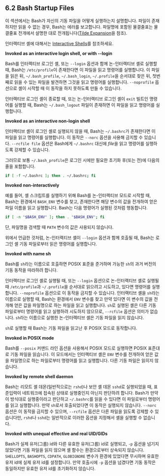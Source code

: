 ## 6.2 Bash Startup Files
이 섹션에서는 Bash가 자신의 기동 파일을 어떻게 실행하는지 설명합니다. 파일이 존재하지만 읽을 수 없는 경우, Bash는 에러를 보고합니다. 파일명에 포함된 물결줄표는 물결줄표 전개에서 설명한 대로 전개됩니다([Tilde Expansion](chapter_3_5_2.html)을 참조).

인터랙티브 셸에 대해서는 [Interactive Shells](chapter_6_3.html)를 참조하세요.

**Invoked as an interactive login shell, or with --login**

Bash를 인터랙티브 로그인 셸, 또는 `--login` 옵션과 함께 논-인터랙티브 셸로 실행할 때, Bash는 `/etc/profile`이 존재한다면 이 파일을 읽고 명령어를 실행합니다. 이 파일을 읽은 뒤, `~/.bash_profile`, `~/.bash_login`, `~/.profile`을 순서대로 찾은 뒤, 첫번째로 읽을 수 있는 파일을 발견하면 그것을 읽고 명령어를 실행합니다. `--noprofile` 옵션으로 셸이 시작할 때 이 동작을 하지 못하도록 만들 수 있습니다.

인터랙티브 로그인 셸이 종료할 때, 또는 논-인터랙티브 로그인 셸이 `exit` 빌트인 명령어를 실행할 때, Bash는 `~/.bash_logout` 파일이 존재하면 이 파일을 읽고 명령어를 실행합니다.

**Invoked as an interactive non-login shell**

인터랙티브 셸이 로그인 셸로 실행되지 않을 때, Bash는 `~/.bashrc`가 존재한다면 이 파일을 읽고 명령어를 실행합니다. 이 동작은 `--norc` 옵션을 사용해 금지할 수 있습니다. `--rcfile file` 옵션은 Bash에게 `~/.bashrc` 대신에 *file*을 읽고 명령어를 실행하도록 강제할 수 있습니다.

그러므로 보통 `~/.bash_profile`은 로그인 시에만 필요한 초기화 후(또는 전)에 다음의 줄을 포함합니다.

```sh
if [ -f ~/.bashrc ]; then . ~/.bashrc; fi
```

**Invoked non-interactively**

예를 들어, 셸 스크립트를 실행하기 위해 Bash를 논-인터랙티브 모드로 시작할 때, Bash는 환경에서 `BASH_ENV` 변수를 찾고, 존재한다면 해당 변수의 값을 전개하여 얻은 파일 이름을 읽고 실행합니다. Bash는 다음 명령어가 실행된 것처럼 행동합니다.

```sh
if [ -n "$BASH_ENV" ]; then . "$BASH_ENV"; fi
```

단, 파일명을 검색할 때 `PATH` 변수의 값은 사용되지 않습니다.

위에서 언급한 것처럼, 논-인터랙티브 셸이 `--login` 옵션과 함께 호출될 때, Bash는 로그인 셸 기동 파일로부터 읽은 명령어를 실행합니다.

**Invoked with name sh**

Bash를 `sh`라는 이름으로 호출하면 POSIX 표준을 준거하며 가능한 `sh`의 과거 버전의 기동 동작을 따라하려 합니다.

인터랙티브 로그인 셸로 실행될 때, 또는 `--login` 옵션으로 논-인터랙티브 셸로 실행될 때 `/etc/profile`과 `~/.profile`을 순서대로 읽으려고 시도하고, 있다면 명령어를 실행합니다. `--noprofile` 옵션으로 이 동작을 금지할 수 있습니다. 인터랙티브 셸을 `sh`라는 이름으로 실행할 때, Bash는 환경에서 `ENV` 변수를 찾고 만약 있다면 이 변수의 값을 전개해 얻은 값을 파일명으로 하는 파일을 읽고 실행합니다. `sh`로 실행된 셸은 다른 기동 파일로부터 명령어를 읽고 실행하려 시도하지 않으므로, `--rcfile` 옵션은 의미가 없습니다. `sh`라는 이름으로 실행한 논-인터랙티브 셸은 기동 파일을 읽지 않습니다.

`sh`로 실행할 때 Bash는 기동 파일을 읽고난 후 POSIX 모드로 동작합니다.

**Invoked in POSIX mode**

Bash를 `--posix` 커맨드 라인 옵션을 사용해서 POSIX 모드로 실행하면 POSIX 표준대로 기동 파일을 읽습니다. 이 모드에서는 인터랙티브 셸은 `ENV` 변수를 전개하여 얻은 값을 파일명으로 하는 파일로부터 명령어를 읽고 실행합니다. 다른 기동 파일은 읽히지 않습니다.

**Invoked by remote shell daemon**

Bash는 리모트 셸 데몬(일반적으로는 `rshd`)나 보안 셸 데몬 `sshd`로 실행되었을 때, 표준입력이 네트워크에 접속된 상태로 실행중인지 아닌지 판단하려 합니다. Bash가 만약 이 방식대로 실행중이라고 판단하고 `~/.bashrc`를 읽을 수 있다면 이 파일로부터 명령어를 읽고 실행합니다. 만약 `sh`로서 호출되었다면 이 동작은 실행되지 않습니다. `--norc` 옵션은 이 동작을 금지할 수 있으며, `--rcfile` 옵션은 다른 파일을 읽도록 강제할 수 있습니다만, `rshd`나 `sshd`는 일반적으로 이러한 옵션을 지정해서 셸을 실행할 수 없습니다.

**Invoked with unequal effective and real UID/GIDs**

Bash가 실제 유저(그룹) id와 다른 유효한 유저(그룹) id로 실행되고, `-p` 옵션을 넘기지 않았다면 기동 파일을 읽지 않으며 셸 함수는 환경으로부터 상속되지 않습니다. `SHELLOPTS`, `BASHOPTS`, `CDPATH`, `GLOBIGNORE` 변수가 환경에 있었다면 무시하며 유효한 유저 id에 실제 유저 id를 설정합니다. 만약 호출시에 `-p` 옵션을 넘겼다면 기동 동작은 동일하지만 유효한 유저 id를 초기화하지 않습니다.
